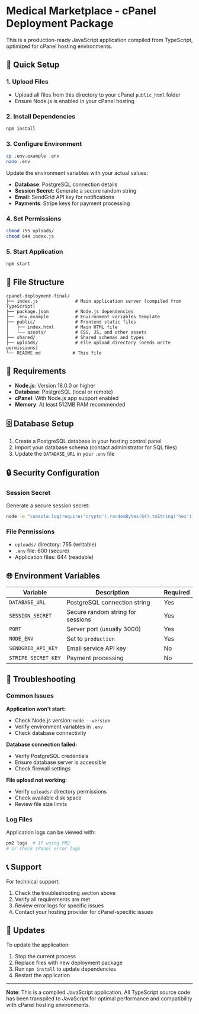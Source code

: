 # Medical Marketplace - cPanel Deployment Package

This is a production-ready JavaScript application compiled from TypeScript, optimized for cPanel hosting environments.

## 🚀 Quick Setup

### 1. Upload Files
- Upload all files from this directory to your cPanel `public_html` folder
- Ensure Node.js is enabled in your cPanel hosting

### 2. Install Dependencies
```bash
npm install
```

### 3. Configure Environment
```bash
cp .env.example .env
nano .env
```

Update the environment variables with your actual values:
- **Database**: PostgreSQL connection details
- **Session Secret**: Generate a secure random string
- **Email**: SendGrid API key for notifications
- **Payments**: Stripe keys for payment processing

### 4. Set Permissions
```bash
chmod 755 uploads/
chmod 644 index.js
```

### 5. Start Application
```bash
npm start
```

## 📁 File Structure

```
cpanel-deployment-final/
├── index.js              # Main application server (compiled from TypeScript)
├── package.json          # Node.js dependencies
├── .env.example          # Environment variables template
├── public/               # Frontend static files
│   ├── index.html        # Main HTML file
│   └── assets/           # CSS, JS, and other assets
├── shared/               # Shared schemas and types
├── uploads/              # File upload directory (needs write permissions)
└── README.md            # This file
```

## 🔧 Requirements

- **Node.js**: Version 18.0.0 or higher
- **Database**: PostgreSQL (local or remote)
- **cPanel**: With Node.js app support enabled
- **Memory**: At least 512MB RAM recommended

## 🗄️ Database Setup

1. Create a PostgreSQL database in your hosting control panel
2. Import your database schema (contact administrator for SQL files)
3. Update the `DATABASE_URL` in your `.env` file

## 🔒 Security Configuration

### Session Secret
Generate a secure session secret:
```bash
node -e "console.log(require('crypto').randomBytes(64).toString('hex'))"
```

### File Permissions
- `uploads/` directory: 755 (writable)
- `.env` file: 600 (secure)
- Application files: 644 (readable)

## 🌐 Environment Variables

| Variable | Description | Required |
|----------|-------------|----------|
| `DATABASE_URL` | PostgreSQL connection string | Yes |
| `SESSION_SECRET` | Secure random string for sessions | Yes |
| `PORT` | Server port (usually 3000) | Yes |
| `NODE_ENV` | Set to `production` | Yes |
| `SENDGRID_API_KEY` | Email service API key | No |
| `STRIPE_SECRET_KEY` | Payment processing | No |

## 🚨 Troubleshooting

### Common Issues

**Application won't start:**
- Check Node.js version: `node --version`
- Verify environment variables in `.env`
- Check database connectivity

**Database connection failed:**
- Verify PostgreSQL credentials
- Ensure database server is accessible
- Check firewall settings

**File upload not working:**
- Verify `uploads/` directory permissions
- Check available disk space
- Review file size limits

### Log Files
Application logs can be viewed with:
```bash
pm2 logs  # If using PM2
# or check cPanel error logs
```

## 📞 Support

For technical support:
1. Check the troubleshooting section above
2. Verify all requirements are met
3. Review error logs for specific issues
4. Contact your hosting provider for cPanel-specific issues

## 🔄 Updates

To update the application:
1. Stop the current process
2. Replace files with new deployment package
3. Run `npm install` to update dependencies
4. Restart the application

---

**Note**: This is a compiled JavaScript application. All TypeScript source code has been transpiled to JavaScript for optimal performance and compatibility with cPanel hosting environments.
